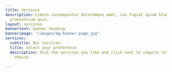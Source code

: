 ```yaml
---
title: Services
description: Libero consequuntur doloremque amet, cum fugiat ipsam blanditiis corrupti
  praesentium quis.
layout: services
bannertext: banner heading
bannerimage: "/images/bg-banner-page.jpg"
services:
  subtitle: Our services
  title: Select your preference
  description: Pick the services you like and click next to inquire related to your
    choice.

---
```


